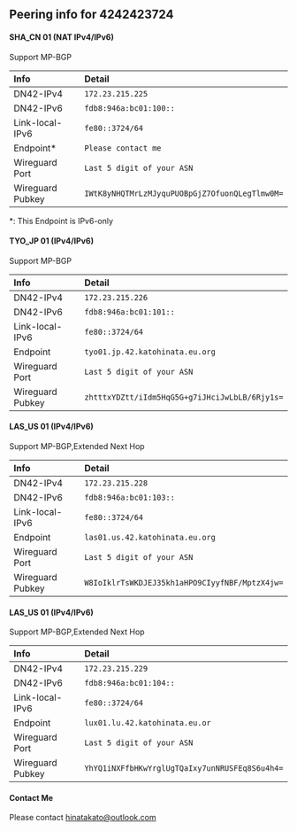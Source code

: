 ## Peering info for 4242423724

#### SHA_CN 01 (NAT IPv4/IPv6)
Support MP-BGP

| Info             | Detail                 |
| :--------------- | :--------------------- |
| DN42-IPv4        | `172.23.215.225`       |
| DN42-IPv6        | `fdb8:946a:bc01:100::` |
| Link-local-IPv6  | `fe80::3724/64`        |
| Endpoint*        | `Please contact me`    |
| Wireguard Port   | `Last 5 digit of your ASN` |
| Wireguard Pubkey | `IWtK8yNHQTMrLzMJyquPUOBpGjZ7OfuonQLegTlmw0M=` |

*: This Endpoint is IPv6-only

#### TYO_JP 01 (IPv4/IPv6)
Support MP-BGP

| Info             | Detail                 |
| :--------------- | :--------------------- |
| DN42-IPv4        | `172.23.215.226`       |
| DN42-IPv6        | `fdb8:946a:bc01:101::` |
| Link-local-IPv6  | `fe80::3724/64`        |
| Endpoint         | `tyo01.jp.42.katohinata.eu.org` |
| Wireguard Port   | `Last 5 digit of your ASN` |
| Wireguard Pubkey | `zhtttxYDZtt/iIdm5HqG5G+g7iJHciJwLbLB/6Rjy1s=` |

#### LAS_US 01 (IPv4/IPv6)
Support MP-BGP,Extended Next Hop

| Info             | Detail                 |
| :--------------- | :--------------------- |
| DN42-IPv4        | `172.23.215.228`       |
| DN42-IPv6        | `fdb8:946a:bc01:103::` |
| Link-local-IPv6  | `fe80::3724/64`        |
| Endpoint         | `las01.us.42.katohinata.eu.org` |
| Wireguard Port   | `Last 5 digit of your ASN` |
| Wireguard Pubkey | `W8IoIklrTsWKDJEJ35kh1aHPO9CIyyfNBF/MptzX4jw=` |

#### LAS_US 01 (IPv4/IPv6)
Support MP-BGP,Extended Next Hop

| Info             | Detail                 |
| :--------------- | :--------------------- |
| DN42-IPv4        | `172.23.215.229`       |
| DN42-IPv6        | `fdb8:946a:bc01:104::` |
| Link-local-IPv6  | `fe80::3724/64`        |
| Endpoint         | `lux01.lu.42.katohinata.eu.or` |
| Wireguard Port   | `Last 5 digit of your ASN` |
| Wireguard Pubkey | `YhYQ1iNXFfbHKwYrglUgTQaIxy7unNRUSFEq8S6u4h4=` |

#### Contact Me
Please contact hinatakato@outlook.com
